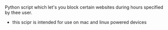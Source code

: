 Python script which let's you block certain websites during 
hours specified by thee user.

- this scipr is intended for use on mac and linux powered devices